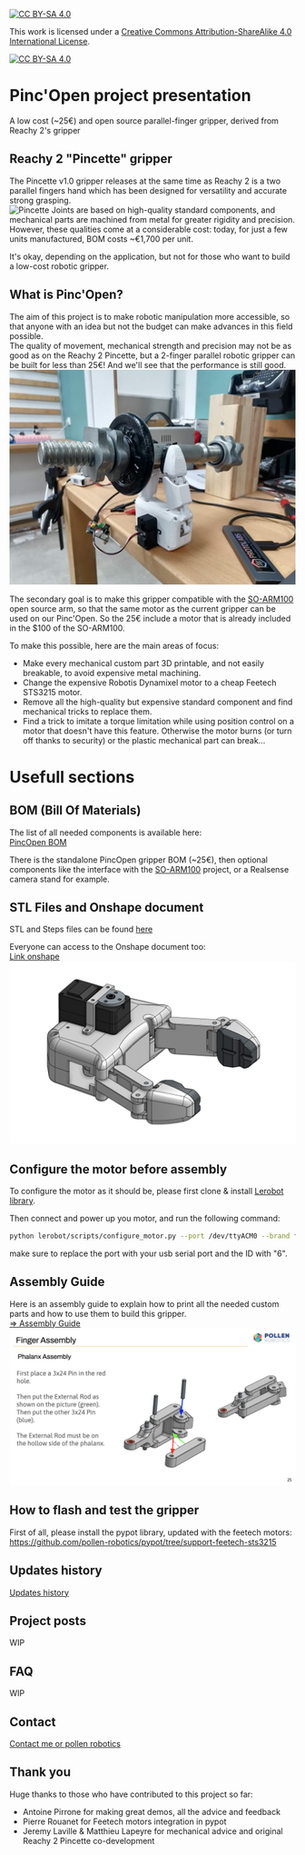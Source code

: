 [![CC BY-SA 4.0][cc-by-sa-shield]][cc-by-sa]

This work is licensed under a
[Creative Commons Attribution-ShareAlike 4.0 International License][cc-by-sa].

[![CC BY-SA 4.0][cc-by-sa-image]][cc-by-sa]

[cc-by-sa]: http://creativecommons.org/licenses/by-sa/4.0/
[cc-by-sa-image]: https://licensebuttons.net/l/by-sa/4.0/88x31.png
[cc-by-sa-shield]: https://img.shields.io/badge/License-CC%20BY--SA%204.0-lightgrey.svg

# Pinc'Open project presentation
A low cost (~25€) and open source parallel-finger gripper, derived from Reachy 2's gripper

## Reachy 2 "Pincette" gripper
The Pincette v1.0 gripper releases at the same time as Reachy 2 is a two parallel fingers hand which has been designed for versatility and accurate strong grasping.  
![Pincette](/assets/images/Pincette.png)
Joints are based on high-quality standard components, and mechanical parts are machined from metal for greater rigidity and precision.  
However, these qualities come at a considerable cost: today, for just a few units manufactured, BOM costs ~€1,700 per unit.  

It's okay, depending on the application, but not for those who want to build a low-cost robotic gripper.


## What is Pinc'Open?
The aim of this project is to make robotic manipulation more accessible, so that anyone with an idea but not the budget can make advances in this field possible.  
The quality of movement, mechanical strength and precision may not be as good as on the Reachy 2 Pincette, but a 2-finger parallel robotic gripper can be built for less than 25€! And we'll see that the performance is still good.  
![PincOpen_weight](/assets/images/pincopen_weight.jpg)

The secondary goal is to make this gripper compatible with the [SO-ARM100](https://github.com/TheRobotStudio/SO-ARM100) open source arm, so that the same motor as the current gripper can be used on our Pinc'Open. So the 25€ include a motor that is already included in the $100 of the SO-ARM100.  

To make this possible, here are the main areas of focus:
- Make every mechanical custom part 3D printable, and not easily breakable, to avoid expensive metal machining.
- Change the expensive Robotis Dynamixel motor to a cheap Feetech STS3215 motor.
- Remove all the high-quality but expensive standard component and find mechanical tricks to replace them.
- Find a trick to imitate a torque limitation while using position control on a motor that doesn't have this feature. Otherwise the motor burns (or turn off thanks to security) or the plastic mechanical part can break...


# Usefull sections
## BOM (Bill Of Materials)
The list of all needed components is available here:  
[PincOpen BOM](https://docs.google.com/spreadsheets/d/1iEKxfsqo3RnKw0QtdLJ2hEtYNDy2LInxrnCFLAhpxHk/edit?usp=sharing)  

There is the standalone PincOpen gripper BOM (~25€), then optional components like the interface with the [SO-ARM100](https://github.com/TheRobotStudio/SO-ARM100) project, or a Realsense camera stand for example.

## STL Files and Onshape document
STL and Steps files can be found [here](/cad/)  

Everyone can access to the Onshape document too:   
[Link onshape](https://cad.onshape.com/documents/96518c699fd03eea508b06d3/w/d5f95a6266b027d84ae48634/e/e41e675b82a4f671f01336e0)  
![pincopen onshape picture](/assets/images/pincopen_onshape.png)

## Configure the motor before assembly
To configure the motor as it should be, please first clone & install [Lerobot library](https://github.com/huggingface/lerobot/tree/main).

Then connect and power up you motor, and run the following command: 

```bash
python lerobot/scripts/configure_motor.py --port /dev/ttyACM0 --brand feetech --model sts3215 --baudrate 1000000 --ID <ID>
```

make sure to replace the port with your usb serial port and the ID with "6".

## Assembly Guide
Here is an assembly guide to explain how to print all the needed custom parts and how to use them to build this gripper.  
[=> Assembly Guide](/docs/PincOpen_Assembly_Instructions.pdf)  
![Assembly Example](/assets/images/assembly_example.png)  

## How to flash and test the gripper
First of all, please install the pypot library, updated with the feetech motors:  
https://github.com/pollen-robotics/pypot/tree/support-feetech-sts3215

## Updates history
[Updates history](/docs/changelog.md)  

## Project posts
WIP 

## FAQ
WIP

## Contact
[Contact me or pollen robotics](/docs/contact.md)

## Thank you
Huge thanks to those who have contributed to this project so far:
- Antoine Pirrone for making great demos, all the advice and feedback
- Pierre Rouanet for Feetech motors integration in pypot  
- Jeremy Laville & Matthieu Lapeyre for mechanical advice and original Reachy 2 Pincette co-development

